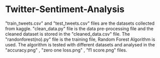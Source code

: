# Twitter-Sentiment-Analysis
 
"train_tweets.csv" and "test_tweets.csv" files are the datasets collected from kaggle.
"clean_data.py" file is the data pre-processing file and the cleaned dataset is stored in the "cleaned_data.csv" file.
The "randonforest(no).py" file is the training file, Random Forest Algorithm is used.
The algorithm is tested with different datasets and analysed in the "accuracy.png" , "zero one loss.png" , "f1 score.png" files.

